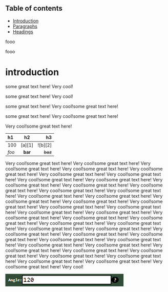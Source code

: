 ## Table of contents
- [Introduction](#introduction)
- [Paragraphs](#paragraphs)
- [Headings](#headings)













fooo



fooo

<!-- http://demo.showdownjs.com/#!#multiple-lines -->
<!-- https://github.com/showdownjs/showdown -->


# introduction

some great text here! Very cool!

some great text here! Very cool! 


<p class="foocolor">
some great text here! Very cool!some great text here! 
</p>


<p class="foocolor">
some great text here! Very cool!some great text here! 
</p>


Very cool!some great text here! 



| h1    |    h2   |      h3 |
|:------|:-------:|--------:|
| 100   | [a][1]  | ![b][2] |
| *foo* | **bar** | ~~baz~~ |



Very cool!some great text here! Very cool!some great text here! Very cool!some great text here! Very cool!some great text here! Very cool!some great text here! Very cool!some great text here! Very cool!some great text here! Very cool!some great text here! Very cool!some great text here! Very cool!some great text here! Very cool!some great text here! Very cool!some great text here! Very cool!some great text here! Very cool!some great text here! Very cool!some great text here! Very cool!some great text here! Very cool!some great text here! Very cool!some great text here! Very cool!some great text here! Very cool!some great text here! Very cool!some great text here! Very cool!some great text here! Very cool!some great text here! Very cool!some great text here! Very cool!some great text here! Very cool!some great text here! Very cool!some great text here! Very cool!some great text here! Very cool!some great text here! Very cool!some great text here! Very cool!some great text here! Very cool!some great text here! Very cool!some great text here! Very cool!some great text here! Very cool!some great text here! Very cool!some great text here! Very cool!some great text here! Very cool!some great text here! Very cool!some great text here! Very cool!some great text here! Very cool!some great text here! Very cool!some great text here! Very cool!some great text here! Very cool!some great text here! Very cool!some great text here! Very cool!

![Alt text](./assets/manual/angle.png)





